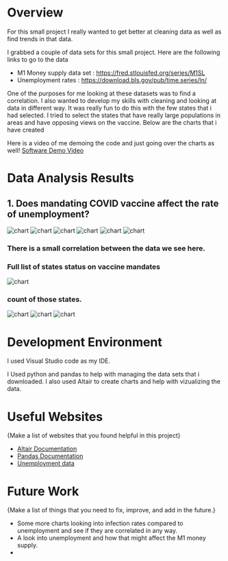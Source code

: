 # Overview
For this small project I really wanted to get better at cleaning data as well as find trends in that data.

I grabbed a couple of data sets for this small project. Here are the following links to go to the data 
* M1 Money supply data set : https://fred.stlouisfed.org/series/M1SL
* Unemployment rates : https://download.bls.gov/pub/time.series/ln/

One of the purposes for me looking at these datasets was to find a correlation. I also wanted to develop my skills with cleaning and looking at data in different way. It was really fun to do this with the few states that i had selected. I tried to select the states that have really large populations in areas and have opposing views on the vaccine. Below are the charts that i have created

Here is a video of me demoing the code and just going over the charts as well! 
[Software Demo Video](http://youtube.link.goes.here)

# Data Analysis Results

## 1. Does mandating COVID vaccine affect the rate of unemployment?
![chart](Florida_final.png)
![chart](cali_final.png)
![chart](Texas_final.png)
![chart](newyork_final.png)
![chart](idaho_final.png)
![chart](hawaii_final.png)
### There is a small correlation between the data we see here.
### Full list of states status on vaccine mandates


![chart](list.png)
### count of those states.
![chart](number_bar.png)
![chart](fredgraph.png)
![chart](civilian-unemployment-se.png)
# Development Environment
I used Visual Studio code as my IDE. 

I Used python and pandas to help with managing the data sets that i downloaded. 
I also used Altair to create charts and help with vizualizing the data.
# Useful Websites

{Make a list of websites that you found helpful in this project}
* [Altair Documentation](https://altair-viz.github.io/index.html)
* [Pandas Documentation](https://pandas.pydata.org/docs/)
* [Unemployment data](https://www.bls.gov/charts/employment-situation/civilian-unemployment.htm)
# Future Work

{Make a list of things that you need to fix, improve, and add in the future.}
* Some more charts looking into infection rates compared to unemployment and see if they are correlated in any way.
* A look into unemployment and how that might affect the M1 money supply.
* 
